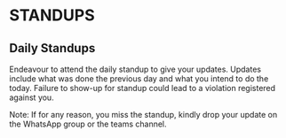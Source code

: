 # STANDUPS

## Daily Standups
Endeavour to attend the daily standup to give your updates. Updates include what was done the previous day and what you intend to do the today. Failure to show-up for standup could lead to a violation registered against you.

Note: If for any reason, you miss the standup, kindly drop your update on the WhatsApp group or the teams channel.
